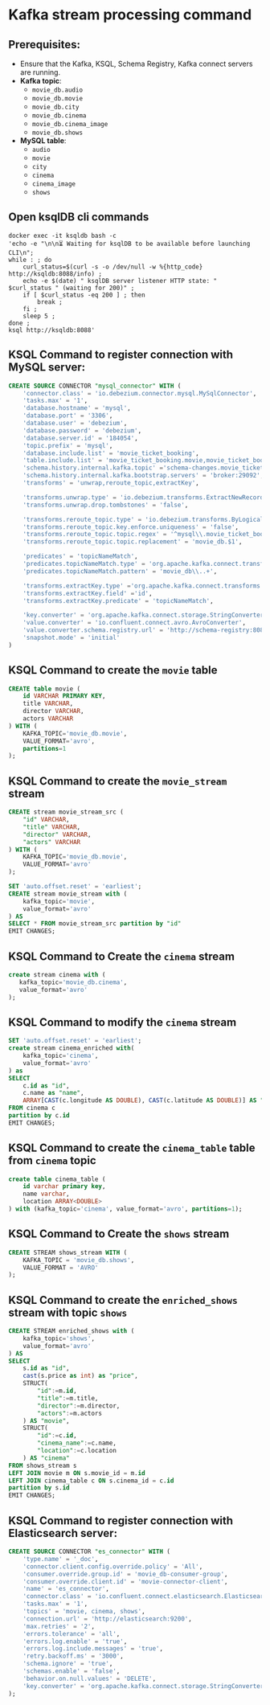 # Kafka stream processing command

## Prerequisites:

- Ensure that the Kafka, KSQL, Schema Registry, Kafka connect servers are running.
- **Kafka topic**:
  - `movie_db.audio`
  - `movie_db.movie`
  - `movie_db.city`
  - `movie_db.cinema`
  - `movie_db.cinema_image`
  - `movie_db.shows`
- **MySQL table**:
  - `audio`
  - `movie`
  - `city`
  - `cinema`
  - `cinema_image`
  - `shows`

## Open ksqlDB cli commands

```docker
docker exec -it ksqldb bash -c
'echo -e "\n\n⏳ Waiting for ksqlDB to be available before launching CLI\n";
while : ; do
    curl_status=$(curl -s -o /dev/null -w %{http_code} http://ksqldb:8088/info) ;
    echo -e $(date) " ksqlDB server listener HTTP state: " $curl_status " (waiting for 200)" ;
    if [ $curl_status -eq 200 ] ; then
        break ;
    fi ;
    sleep 5 ;
done ;
ksql http://ksqldb:8088'
```

## KSQL Command to register connection with MySQL server:
```sql
CREATE SOURCE CONNECTOR "mysql_connector" WITH (
    'connector.class' = 'io.debezium.connector.mysql.MySqlConnector',
    'tasks.max' = '1',
    'database.hostname' = 'mysql',
    'database.port' = '3306',
    'database.user' = 'debezium',
    'database.password' = 'debezium',
    'database.server.id' = '184054',
    'topic.prefix' = 'mysql',
    'database.include.list' = 'movie_ticket_booking',
    'table.include.list' = 'movie_ticket_booking.movie,movie_ticket_booking.shows,movie_ticket_booking.cinema',
    'schema.history.internal.kafka.topic' ='schema-changes.movie_ticket_booking',
    'schema.history.internal.kafka.bootstrap.servers' = 'broker:29092',
    'transforms' = 'unwrap,reroute_topic,extractKey',

    'transforms.unwrap.type' = 'io.debezium.transforms.ExtractNewRecordState',
    'transforms.unwrap.drop.tombstones' = 'false',

    'transforms.reroute_topic.type' = 'io.debezium.transforms.ByLogicalTableRouter',
    'transforms.reroute_topic.key.enforce.uniqueness' = 'false',
    'transforms.reroute_topic.topic.regex' = '^mysql\\.movie_ticket_booking\\.(.+)$',
    'transforms.reroute_topic.topic.replacement' = 'movie_db.$1',

    'predicates' = 'topicNameMatch',
    'predicates.topicNameMatch.type' = 'org.apache.kafka.connect.transforms.predicates.TopicNameMatches',
    'predicates.topicNameMatch.pattern' = 'movie_db\\..+',

    'transforms.extractKey.type' ='org.apache.kafka.connect.transforms.ExtractField$Key',
    'transforms.extractKey.field' ='id',
    'transforms.extractKey.predicate' = 'topicNameMatch',

    'key.converter' = 'org.apache.kafka.connect.storage.StringConverter',
    'value.converter' = 'io.confluent.connect.avro.AvroConverter',
    'value.converter.schema.registry.url' = 'http://schema-registry:8081',
    'snapshot.mode' = 'initial'
)
```

## KSQL Command to create the `movie` table

```sql
CREATE table movie (
    id VARCHAR PRIMARY KEY,
    title VARCHAR,
    director VARCHAR,
    actors VARCHAR
) WITH (
    KAFKA_TOPIC='movie_db.movie',
    VALUE_FORMAT='avro',
    partitions=1
);
```

## KSQL Command to create the `movie_stream` stream

```sql
CREATE stream movie_stream_src (
    "id" VARCHAR,
    "title" VARCHAR,
    "director" VARCHAR,
    "actors" VARCHAR
) WITH (
    KAFKA_TOPIC='movie_db.movie',
    VALUE_FORMAT='avro'
);

SET 'auto.offset.reset' = 'earliest';
CREATE stream movie_stream with (
    kafka_topic='movie',
    value_format='avro'
) AS
SELECT * FROM movie_stream_src partition by "id"
EMIT CHANGES;
```

## KSQL Command to Create the `cinema` stream

```sql
create stream cinema with (
   kafka_topic='movie_db.cinema',
   value_format='avro'
);
```

## KSQL Command to modify the `cinema` stream

```sql
SET 'auto.offset.reset' = 'earliest';
create stream cinema_enriched with(
    kafka_topic='cinema',
    value_format='avro'
) as
SELECT
    c.id as "id",
    c.name as "name",
    ARRAY[CAST(c.longitude AS DOUBLE), CAST(c.latitude AS DOUBLE)] AS "location"
FROM cinema c
partition by c.id
EMIT CHANGES;
```

## KSQL Command to create the `cinema_table` table from `cinema` topic

```sql
create table cinema_table (
    id varchar primary key,
    name varchar,
    location ARRAY<DOUBLE>
) with (kafka_topic='cinema', value_format='avro', partitions=1);
```

## KSQL Command to Create the `shows` stream

```sql
CREATE STREAM shows_stream WITH (
    KAFKA_TOPIC = 'movie_db.shows',
    VALUE_FORMAT = 'AVRO'
);
```

## KSQL Command to create the `enriched_shows` stream with topic `shows`

```sql
CREATE STREAM enriched_shows with (
    kafka_topic='shows',
    value_format='avro'
) AS
SELECT
    s.id as "id",
    cast(s.price as int) as "price",
    STRUCT(
        "id":=m.id,
        "title":=m.title,
        "director":=m.director,
        "actors":=m.actors
    ) AS "movie",
    STRUCT(
        "id":=c.id,
        "cinema_name":=c.name,
        "location":=c.location
    ) AS "cinema"
FROM shows_stream s
LEFT JOIN movie m ON s.movie_id = m.id
LEFT JOIN cinema_table c ON s.cinema_id = c.id
partition by s.id
EMIT CHANGES;
```
## KSQL Command to register connection with Elasticsearch server:
```sql
CREATE SOURCE CONNECTOR "es_connector" WITH (
    'type.name' = '_doc',
    'connector.client.config.override.policy' = 'All',
    'consumer.override.group.id' = 'movie_db-consumer-group',
    'consumer.override.client.id' = 'movie-connector-client',
    'name' = 'es_connector',
    'connector.class' = 'io.confluent.connect.elasticsearch.ElasticsearchSinkConnector',
    'tasks.max' = '1',
    'topics' = 'movie, cinema, shows',
    'connection.url' = 'http://elasticsearch:9200',
    'max.retries' = '2',
    'errors.tolerance' = 'all',
    'errors.log.enable' = 'true',
    'errors.log.include.messages' = 'true',
    'retry.backoff.ms' = '3000',
    'schema.ignore' = 'true',
    'schemas.enable' = 'false',
    'behavior.on.null.values' = 'DELETE',
    'key.converter' = 'org.apache.kafka.connect.storage.StringConverter'
);
```